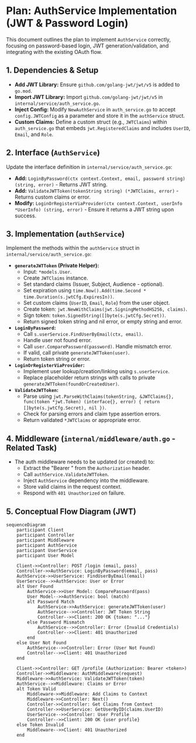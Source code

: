 # Plan: AuthService Implementation (JWT & Password Login)

This document outlines the plan to implement `AuthService` correctly, focusing on password-based login, JWT generation/validation, and integrating with the existing OAuth flow.

## 1. Dependencies & Setup

*   **Add JWT Library:** Ensure `github.com/golang-jwt/jwt/v5` is added to `go.mod`.
*   **Import JWT Library:** Import `github.com/golang-jwt/jwt/v5` in `internal/service/auth_service.go`.
*   **Inject Config:** Modify `NewAuthService` in `auth_service.go` to accept `config.JWTConfig` as a parameter and store it in the `authService` struct.
*   **Custom Claims:** Define a custom struct (e.g., `JWTClaims`) within `auth_service.go` that embeds `jwt.RegisteredClaims` and includes `UserID`, `Email`, and `Role`.

## 2. Interface (`AuthService`)

Update the interface definition in `internal/service/auth_service.go`:

*   **Add:** `LoginByPassword(ctx context.Context, email, password string) (string, error)` - Returns JWT string.
*   **Add:** `ValidateJWTToken(tokenString string) (*JWTClaims, error)` - Returns custom claims or error.
*   **Modify:** `LoginOrRegisterViaProvider(ctx context.Context, userInfo *UserInfo) (string, error)` - Ensure it returns a JWT string upon success.

## 3. Implementation (`authService`)

Implement the methods within the `authService` struct in `internal/service/auth_service.go`:

*   **`generateJWTToken` (Private Helper):**
    *   Input: `*models.User`.
    *   Create `JWTClaims` instance.
    *   Set standard claims (Issuer, Subject, Audience - optional).
    *   Set expiration using `time.Now().Add(time.Second * time.Duration(s.jwtCfg.ExpiresIn))`.
    *   Set custom claims (`UserID`, `Email`, `Role`) from the user object.
    *   Create token: `jwt.NewWithClaims(jwt.SigningMethodHS256, claims)`.
    *   Sign token: `token.SignedString([]byte(s.jwtCfg.Secret))`.
    *   Return signed token string and nil error, or empty string and error.
*   **`LoginByPassword`:**
    *   Call `s.userService.FindUserByEmail(ctx, email)`.
    *   Handle user not found error.
    *   Call `user.ComparePassword(password)`. Handle mismatch error.
    *   If valid, call private `generateJWTToken(user)`.
    *   Return token string or error.
*   **`LoginOrRegisterViaProvider`:**
    *   Implement user lookup/creation/linking using `s.userService`.
    *   Replace placeholder return strings with calls to private `generateJWTToken(foundOrCreatedUser)`.
*   **`ValidateJWTToken`:**
    *   Parse using `jwt.ParseWithClaims(tokenString, &JWTClaims{}, func(token *jwt.Token) (interface{}, error) { return []byte(s.jwtCfg.Secret), nil })`.
    *   Check for parsing errors and claim type assertion errors.
    *   Return validated `*JWTClaims` or appropriate error.

## 4. Middleware (`internal/middleware/auth.go` - Related Task)

*   The auth middleware needs to be updated (or created) to:
    *   Extract the "Bearer <token>" from the `Authorization` header.
    *   Call `authService.ValidateJWTToken`.
    *   Inject `AuthService` dependency into the middleware.
    *   Store valid claims in the request context.
    *   Respond with `401 Unauthorized` on failure.

## 5. Conceptual Flow Diagram (JWT)

```mermaid
sequenceDiagram
    participant Client
    participant Controller
    participant Middleware
    participant AuthService
    participant UserService
    participant User Model

    Client->>Controller: POST /login (email, pass)
    Controller->>AuthService: LoginByPassword(email, pass)
    AuthService->>UserService: FindUserByEmail(email)
    UserService-->>AuthService: User or Error
    alt User Found
        AuthService->>User Model: ComparePassword(pass)
        User Model-->>AuthService: bool (match)
        alt Password Match
            AuthService->>AuthService: generateJWTToken(user)
            AuthService-->>Controller: JWT Token String
            Controller-->>Client: 200 OK {token: "..."}
        else Password Mismatch
            AuthService-->>Controller: Error (Invalid Credentials)
            Controller-->>Client: 401 Unauthorized
        end
    else User Not Found
        AuthService-->>Controller: Error (User Not Found)
        Controller-->>Client: 401 Unauthorized
    end

    Client->>Controller: GET /profile (Authorization: Bearer <token>)
    Controller->>Middleware: AuthMiddleware(request)
    Middleware->>AuthService: ValidateJWTToken(token)
    AuthService-->>Middleware: Claims or Error
    alt Token Valid
        Middleware->>Middleware: Add Claims to Context
        Middleware->>Controller: Next()
        Controller->>Controller: Get Claims from Context
        Controller->>UserService: GetUserByID(claims.UserID)
        UserService-->>Controller: User Profile
        Controller-->>Client: 200 OK {user profile}
    else Token Invalid
        Middleware-->>Client: 401 Unauthorized
    end